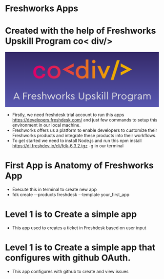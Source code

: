 # Freshworks Apps
# Created with the help of Freshworks Upskill Program co< div/>
![](https://github.com/AyeshaKulsum/freshworksApps/blob/master/pictures/freshworksUpskillProgram.png)
- Firstly, we need freshdesk trial account to run this apps https://developers.freshdesk.com/
and just few commands to setup this environment in our local machine.
- Freshworks offers us a platform to enable developers to customize their Freshworks products and integrate these products into their workflows. 
- To get started we need to install Node.js
and run this npm install https://dl.freshdev.io/cli/fdk-6.3.2.tgz -g in our terminal

# First App is Anatomy of Freshworks App
- Execute this in terminal to create new app
- fdk create --products freshdesk --template your_first_app

# Level 1 is to Create a simple app 
- This app used to creates a ticket in Freshdesk based on user input

# Level 1 is to Create a simple app that configures with github OAuth.
- This app configures with github to create and view issues
